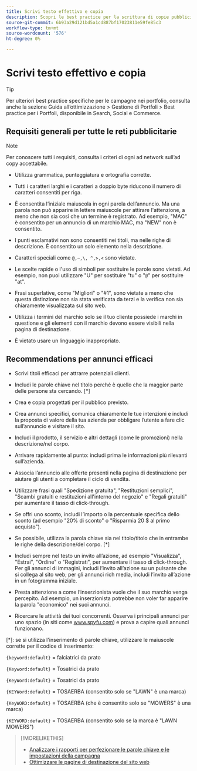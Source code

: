 ```yaml
---
title: Scrivi testo effettivo e copia
description: Scopri le best practice per la scrittura di copie pubblicitarie efficaci.
source-git-commit: 6b93a29d121bd5a1cd887bf17023811e59fe85c3
workflow-type: tm+mt
source-wordcount: '576'
ht-degree: 0%

---
```


# Scrivi testo effettivo e copia

>[!TIP]
>
>Per ulteriori best practice specifiche per le campagne nei portfolio, consulta anche la sezione Guida all’ottimizzazione > Gestione di Portfoli > Best practice per i Portfoli, disponibile in Search, Social e Commerce.<!-- verify convention for referencing Optimization Guide here -->

## Requisiti generali per tutte le reti pubblicitarie

>[!NOTE]
>
>Per conoscere tutti i requisiti, consulta i criteri di ogni ad network sull’ad copy accettabile.

* Utilizza grammatica, punteggiatura e ortografia corrette.

* Tutti i caratteri larghi e i caratteri a doppio byte riducono il numero di caratteri consentiti per riga.

* È consentita l’iniziale maiuscola in ogni parola dell’annuncio. Ma una parola non può apparire in lettere maiuscole per attirare l&#39;attenzione, a meno che non sia così che un termine è registrato. Ad esempio, &quot;MAC&quot; è consentito per un annuncio di un marchio MAC, ma &quot;NEW&quot; non è consentito.

* I punti esclamativi non sono consentiti nei titoli, ma nelle righe di descrizione. È consentito un solo elemento nella descrizione.

* Caratteri speciali come `@,~,\, ^,>,<` sono vietate.

* Le scelte rapide o l&#39;uso di simboli per sostituire le parole sono vietati. Ad esempio, non puoi utilizzare &quot;U&quot; per sostituire &quot;tu&quot; o &quot;`@`&quot; per sostituire &quot;at&quot;.

* Frasi superlative, come &quot;Migliori&quot; o &quot;#1&quot;, sono vietate a meno che questa distinzione non sia stata verificata da terzi e la verifica non sia chiaramente visualizzata sul sito web.

* Utilizza i termini del marchio solo se il tuo cliente possiede i marchi in questione e gli elementi con il marchio devono essere visibili nella pagina di destinazione.

* È vietato usare un linguaggio inappropriato.

## Recommendations per annunci efficaci

* Scrivi titoli efficaci per attrarre potenziali clienti.

* Includi le parole chiave nel titolo perché è quello che la maggior parte delle persone sta cercando. [*]

* Crea e copia progettati per il pubblico previsto.

* Crea annunci specifici, comunica chiaramente le tue intenzioni e includi la proposta di valore della tua azienda per obbligare l’utente a fare clic sull’annuncio e visitare il sito.

* Includi il prodotto, il servizio e altri dettagli (come le promozioni) nella descrizione/nel corpo.

* Arrivare rapidamente al punto: includi prima le informazioni più rilevanti sull’azienda.

* Associa l’annuncio alle offerte presenti nella pagina di destinazione per aiutare gli utenti a completare il ciclo di vendita.

* Utilizzare frasi quali &quot;Spedizione gratuita&quot;, &quot;Restituzioni semplici&quot;, &quot;Scambi gratuiti e restituzioni all&#39;interno del negozio&quot; e &quot;Regali gratuiti&quot; per aumentare il tasso di click-through.

* Se offri uno sconto, includi l’importo o la percentuale specifica dello sconto (ad esempio &quot;20% di sconto&quot; o &quot;Risparmia 20 $ al primo acquisto&quot;).

* Se possibile, utilizza la parola chiave sia nel titolo/titolo che in entrambe le righe della descrizione/del corpo. [*]

* Includi sempre nel testo un invito all’azione, ad esempio &quot;Visualizza&quot;, &quot;Estrai&quot;, &quot;Ordine&quot; o &quot;Registrati&quot;, per aumentare il tasso di click-through. Per gli annunci di immagini, includi l’invito all’azione su un pulsante che si collega al sito web; per gli annunci rich media, includi l’invito all’azione in un fotogramma iniziale.

* Presta attenzione a come l’inserzionista vuole che il suo marchio venga percepito. Ad esempio, un inserzionista potrebbe non voler far apparire la parola &quot;economico&quot; nei suoi annunci.

* Ricercare le attività dei tuoi concorrenti. Osserva i principali annunci per uno spazio (in siti come www.spyfu.com) e prova a capire quali annunci funzionano.

[*]: se si utilizza l&#39;inserimento di parole chiave, utilizzare le maiuscole corrette per il codice di inserimento:

`{keyword:default}` = falciatrici da prato

`{Keyword:default}` = Tosatrici da prato

`{KeyWord:default}` = Tosatrici da prato

`{KEYWord:default}` = TOSAERBA (consentito solo se &quot;LAWN&quot; è una marca)

`{KeyWORD:default}` = TOSAERBA (che è consentito solo se &quot;MOWERS&quot; è una marca)

`{KEYWORD:default}` = TOSAERBA (consentito solo se la marca è &quot;LAWN MOWERS&quot;)

>[!MORELIKETHIS]
>
>* [Analizzare i rapporti per perfezionare le parole chiave e le impostazioni della campagna](best-practices-analyze.md)
>* [Ottimizzare le pagine di destinazione del sito web](best-practices-optimize.md)
